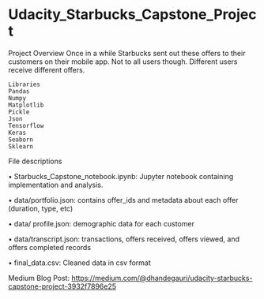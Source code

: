 # Udacity_Starbucks_Capstone_Project

Project Overview
Once in a while Starbucks sent out these offers to their customers on their mobile app. Not to all users though. Different users receive different offers.
```
Libraries
Pandas
Numpy
Matplotlib
Pickle
Json
Tensorflow
Keras
Seaborn
Sklearn 
```

File descriptions

  •	Starbucks_Capstone_notebook.ipynb: Jupyter notebook containing implementation and analysis.
  
  •	data/portfolio.json: contains offer_ids and metadata about each offer (duration, type, etc)
  
  •	data/ profile.json: demographic data for each customer
  
  •	data/transcript.json: transactions, offers received, offers viewed, and offers completed records
  
  •	final_data.csv: Cleaned data in csv format

Medium Blog Post: https://medium.com/@dhandegauri/udacity-starbucks-capstone-project-3932f7896e25
